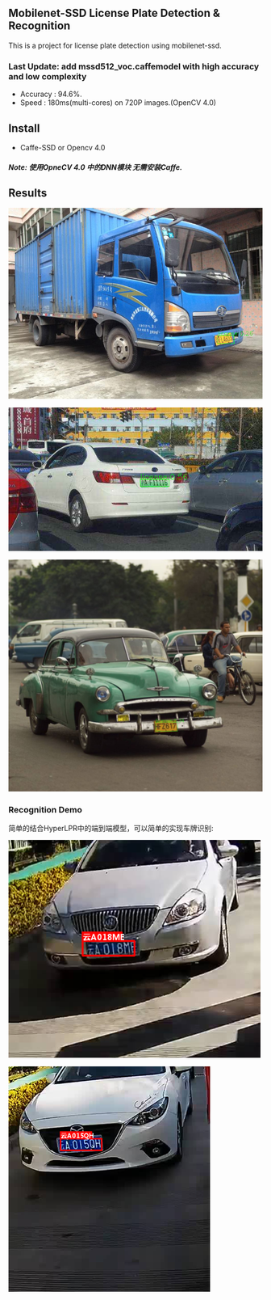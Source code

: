 ## Mobilenet-SSD License Plate Detection & Recognition
This is a project for license plate detection using mobilenet-ssd.

### Last Update: add mssd512_voc.caffemodel with high accuracy and low complexity

- Accuracy : 94.6%.
- Speed : 180ms(multi-cores) on 720P images.(OpenCV 4.0)

## Install
- Caffe-SSD or Opencv 4.0

##### Note: 使用OpneCV 4.0 中的DNN模块 无需安装Caffe.

## Results

![](images/2.png)

![](images/4.png)

![](images/5.png)

###  Recognition Demo

简单的结合HyperLPR中的端到端模型，可以简单的实现车牌识别:

![r2](images/r2.png)

![r1](images/r1.png)

